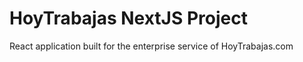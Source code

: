 # HoyTrabajas NextJS Project

React application built for the enterprise service of HoyTrabajas.com

